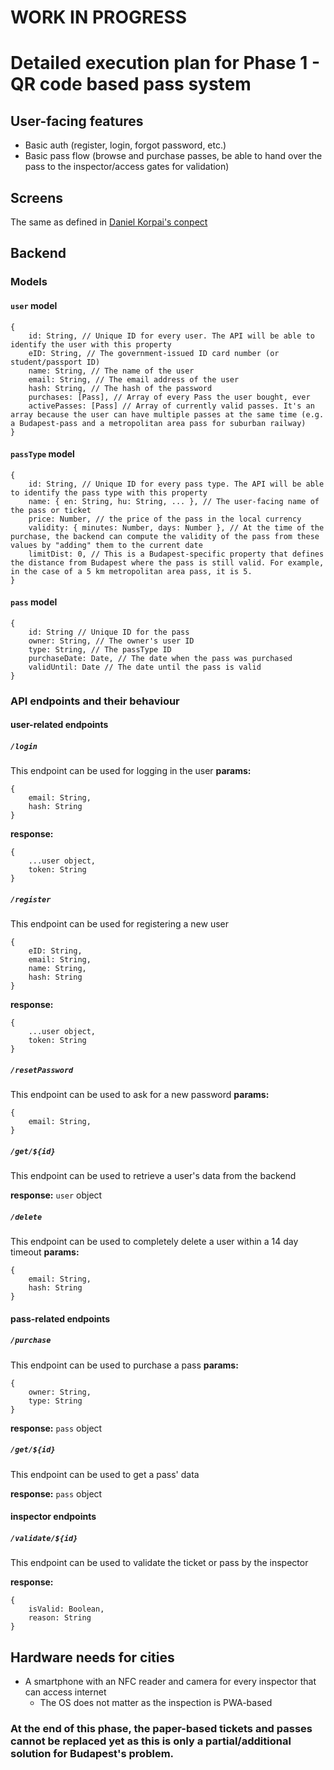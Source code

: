 # WORK IN PROGRESS

# Detailed execution plan for Phase 1 - QR code based pass system

## User-facing features
* Basic auth (register, login, forgot password, etc.)
* Basic pass flow (browse and purchase passes, be able to hand over the pass to the inspector/access gates for validation)

## Screens
The same as defined in [Daniel Korpai's conpect](https://szifon.com/2017/07/30/bkk-online-shop-design-koncepcio/)

## Backend

### Models

#### `user` model
```
{
    id: String, // Unique ID for every user. The API will be able to identify the user with this property
    eID: String, // The government-issued ID card number (or student/passport ID)
    name: String, // The name of the user
    email: String, // The email address of the user
    hash: String, // The hash of the password
    purchases: [Pass], // Array of every Pass the user bought, ever
    activePasses: [Pass] // Array of currently valid passes. It's an array because the user can have multiple passes at the same time (e.g. a Budapest-pass and a metropolitan area pass for suburban railway)
}
```

#### `passType` model
```
{
    id: String, // Unique ID for every pass type. The API will be able to identify the pass type with this property
    name: { en: String, hu: String, ... }, // The user-facing name of the pass or ticket
    price: Number, // the price of the pass in the local currency
    validity: { minutes: Number, days: Number }, // At the time of the purchase, the backend can compute the validity of the pass from these values by "adding" them to the current date
    limitDist: 0, // This is a Budapest-specific property that defines the distance from Budapest where the pass is still valid. For example, in the case of a 5 km metropolitan area pass, it is 5.
}
```

#### `pass` model
```
{
    id: String // Unique ID for the pass
    owner: String, // The owner's user ID
    type: String, // The passType ID
    purchaseDate: Date, // The date when the pass was purchased
    validUntil: Date // The date until the pass is valid
}
```

### API endpoints and their behaviour

#### user-related endpoints

##### `/login`
This endpoint can be used for logging in the user
**params:**
```
{
    email: String,
    hash: String
}
```

**response:**
```
{
    ...user object,
    token: String
}
```

##### `/register`
This endpoint can be used for registering a new user
```
{
    eID: String,
    email: String,
    name: String,
    hash: String
}
```

**response:**
```
{
    ...user object,
    token: String
}
```

##### `/resetPassword`
This endpoint can be used to ask for a new password
**params:**
```
{
    email: String,
}
```

##### `/get/${id}`
This endpoint can be used to retrieve a user's data from the backend

**response:** `user` object

##### `/delete`
This endpoint can be used to completely delete a user within a 14 day timeout
**params:**
```
{
    email: String,
    hash: String
}
```


#### pass-related endpoints

##### `/purchase`
This endpoint can be used to purchase a pass
**params:**
```
{
    owner: String,
    type: String
}
```

**response:** `pass` object

##### `/get/${id}`
This endpoint can be used to get a pass' data

**response:** `pass` object


#### inspector endpoints

##### `/validate/${id}`
This endpoint can be used to validate the ticket or pass by the inspector

**response:**
```
{
    isValid: Boolean,
    reason: String
}
```


## Hardware needs for cities
* A smartphone with an NFC reader and camera for every inspector that can access internet
  * The OS does not matter as the inspection is PWA-based

### At the end of this phase, the paper-based tickets and passes cannot be replaced yet as this is only a partial/additional solution for Budapest's problem.